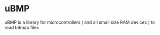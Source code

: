 # uBMP
uBMP is a library for microcontrollers ( and all small size RAM devices ) to read bitmap files
